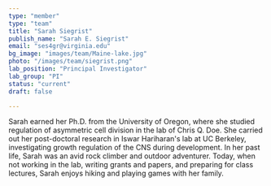 ```yaml
---
type: "member"
type: "team"
title: "Sarah Siegrist"
publish_name: "Sarah E. Siegrist"
email: "ses4gr@virginia.edu"
bg_image: "images/team/Maine-lake.jpg"
photo: "/images/team/siegrist.png"
lab_position: "Principal Investigator"
lab_group: "PI"
status: "current"
draft: false

---
```

Sarah earned her Ph.D. from the University of Oregon, where she studied regulation of asymmetric cell division in the lab of Chris Q. Doe. She carried out her post-doctoral research in Iswar Hariharan's lab at UC Berkeley, investigating growth regulation of the CNS during development. In her past life, Sarah was an avid rock climber and outdoor adventurer. Today, when not working in the lab, writing grants and papers, and preparing for class lectures, Sarah enjoys hiking and playing games with her family.